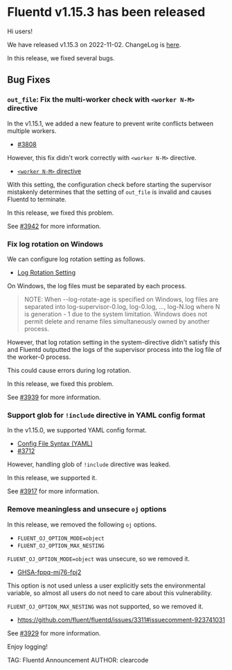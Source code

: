 # Fluentd v1.15.3 has been released

Hi users!

We have released v1.15.3 on 2022-11-02. ChangeLog is [here](https://github.com/fluent/fluentd/blob/master/CHANGELOG.md#release-v1153---20221102).

In this release, we fixed several bugs.

## Bug Fixes

### `out_file`: Fix the multi-worker check with `<worker N-M>` directive

In the v1.15.1, we added a new feature to prevent write conflicts between multiple workers.

* [#3808](https://github.com/fluent/fluentd/pull/3808)

However, this fix didn't work correctly with `<worker N-M>` directive.

* [`<worker N-M>` directive](https://docs.fluentd.org/deployment/multi-process-workers#less-than-worker-n-m-greater-than-directive)

With this setting, the configuration check before starting the supervisor mistakenly determines
that the setting of `out_file` is invalid and causes Fluentd to terminate.

In this release, we fixed this problem.

See [#3942](https://github.com/fluent/fluentd/pull/3942) for more information.

### Fix log rotation on Windows

We can configure log rotation setting as follows.

* [Log Rotation Setting](https://docs.fluentd.org/deployment/logging#log-rotation-setting)

On Windows, the log files must be separated by each process.

> NOTE: When --log-rotate-age is specified on Windows, log files are separated into
> log-supervisor-0.log, log-0.log, ..., log-N.log where N is generation - 1 due to the system limitation.
> Windows does not permit delete and rename files simultaneously owned by another process.

However, that log rotation setting in the system-directive didn't satisfy this and
Fluentd outputted the logs of the supervisor process into the log file of the worker-0 process.

This could cause errors during log rotation.

In this release, we fixed this problem.

See [#3939](https://github.com/fluent/fluentd/pull/3939) for more information.

### Support glob for `!include` directive in YAML config format

In the v1.15.0, we supported YAML config format.

* [Config File Syntax (YAML)](https://docs.fluentd.org/configuration/config-file-yaml)
* [#3712](https://github.com/fluent/fluentd/pull/3712)

However, handling glob of `!include` directive was leaked.

In this release, we supported it.

See [#3917](https://github.com/fluent/fluentd/pull/3917) for more information.

### Remove meaningless and unsecure `oj` options

In this release, we removed the following `oj` options.

* `FLUENT_OJ_OPTION_MODE=object`
* `FLUENT_OJ_OPTION_MAX_NESTING`

`FLUENT_OJ_OPTION_MODE=object` was unsecure, so we removed it.

* [GHSA-fppq-mj76-fpj2](https://github.com/fluent/fluentd/security/advisories/GHSA-fppq-mj76-fpj2)

This option is not used unless a user explicitly sets the environmental variable,
so almost all users do not need to care about this vulnerability.

`FLUENT_OJ_OPTION_MAX_NESTING` was not supported, so we removed it.

* https://github.com/fluent/fluentd/issues/3311#issuecomment-923741031

See [#3929](https://github.com/fluent/fluentd/pull/3929) for more information.

Enjoy logging!

TAG: Fluentd Announcement
AUTHOR: clearcode
